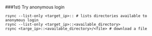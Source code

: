 ###1st) Try anonymous login

	rsync --list-only <target_ip>:: # lists directories available to anonymous login
	rsync --list-only <target_ip>::<available_directory>
	rsync <targe_ip>::<available_directory>/<file> # download a file
